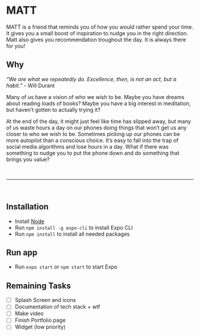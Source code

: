 # MATT

MATT is a friend that reminds you of how you would rather spend your time. It gives you a small boost of inspiration to nudge you in the right direction. Matt also gives you recommendation troughout the day. It is always there for you!


## Why
_“We are what we repeatedly do. Excellence, then, is not an act, but a habit.”_ - Will Durant

Many of us have a vision of who we wish to be. Maybe you have dreams about reading loads of books? Maybe you have a big interest in meditation, but haven’t gotten to actually trying it?

At the end of the day, it might just feel like time has slipped away, but many of us waste hours a day on our phones doing things that won’t get us any closer to who we wish to be. Sometimes picking up our phones can be more autopilot than a conscious choice. It’s easy to fall into the trap of social media algorithms and lose hours in a day. What if there was something to nudge you to put the phone down and do something that brings you value?

</br>

----

</br>

## Installation

- Install [Node](https://nodejs.org/en/download/)
- Run `npm install -g expo-cli` to install Expo CLI
- Run `npm install` to install all needed packages

## Run app

- Run `expo start` or `npm start` to start Expo

## Remaining Tasks

- [ ] Splash Screen and icons
- [ ] Documentation of tech stack + wtf
- [ ] Make video
- [ ] Finish Portfolio page
- [ ] Widget (low priority)
